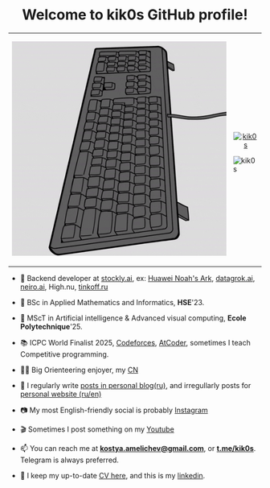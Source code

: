 <!-- based on  https://github.com/rahuldkjain/github-profile-readme-generator -->
<h1 align="center"> Welcome to kik0s GitHub profile! </h1>


<table>
<tr>
<td>

![funny gif with coding penguin](penguin.gif) </td>
<td>
 <p align="center"> <a href="https://github.com/ryo-ma/github-profile-trophy"><img src="https://github-profile-trophy.vercel.app/?username=kik0s" alt="kik0s" /></a> </p>
<img src="https://komarev.com/ghpvc/?username=kik0s&label=Profile%20views&color=0e75b6&style=flat" alt="kik0s"/> 
</td>
</tr>
</table>

- 🚀 Backend developer at [stockly.ai](https://stockly.ai/), ex: [Huawei Noah's Ark](https://github.com/huawei-noah), [datagrok.ai](https://datagrok.ai), [neiro.ai](https://neiro.ai), High.nu, [tinkoff.ru](https://Tinkoff.ru)

- 🌱 BSc in Applied Mathematics and Informatics, **HSE**'23.

- 🌳 MScT in Artificial intelligence & Advanced visual computing, **Ecole Polytechnique**'25.

- 📚 ICPC World Finalist 2025, [Codeforces](https://codeforces.com/profile/KiKoS), [AtCoder](https://atcoder.jp/users/KiKoS), sometimes I teach Competitive programming.

- 🏃🏻 Big Orienteering enjoyer, my [CN](https://cn.ffcorientation.fr/historique/45963/)

- 📝 I regularly write [posts in personal blog(ru)](https://t.me/blog_27325), and irregullarly posts for [personal website (ru/en)](https://kik0s.github.io)

- 📷 My most English-friendly social is probably [Instagram](https://instagram.com/i_love_vozpet0s)

- 🎬 Sometimes I post something on my [Youtube](https://www.youtube.com/@kikos_27325)

- 📫 You can reach me at **kostya.amelichev@gmail.com**, or **[t.me/kik0s](https://t.me/kik0s)**. Telegram is always preferred.

- 📄 I keep my up-to-date [CV here](https://kik0s.github.io/cv), and this is my [linkedin](https://linkedin.com/in/konstantin-amelichev-66a546219).


 <!-- <p><img align="left" src="https://github-readme-stats.vercel.app/api/top-langs?username=kik0s&show_icons=true&locale=en&layout=compact" alt="kik0s" /></p>

<p>&nbsp;<img align="center" src="https://github-readme-stats.vercel.app/api?username=kik0s&show_icons=true&locale=en" alt="kik0s" /></p> -->
